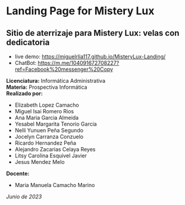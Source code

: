 # Landing Page for Mistery Lux

## Sitio de aterrizaje para Mistery Lux: velas con dedicatoria

- live demo: https://miguelrlia117.github.io/MisteryLux-Landing/
- ChatBot: https://m.me/104091672708227?ref=Facebook%20messenger%20Copy

**Licenciatura:** Informática Administrativa  
**Materia:** Prospectiva Informática  
**Realizado por:**

- Elizabeth Lopez Camacho
- Miguel Isai Romero Rios
- Ana Maria Garcia Almeida
- Yesabel Margarita Tenorio Garcia
- Nelli Yunuen Peña Segundo
- Jocelyn Carranza Conzuelo
- Ricardo Hernandez Peña
- Alejandro Zacarias Celaya Reyes
- Litsy Carolina Esquivel Javier
- Jesus Mendez Melo

**Docente:**

- Maria Manuela Camacho Marino

_Junio de 2023_
